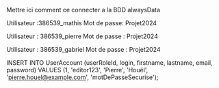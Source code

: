 Mettre ici comment ce connecter a la BDD alwaysData

Utilisateur :386539_mathis
Mot de passe: Projet2024

Utilisateur : 386539_pierre
Mot de passe : Projet2024

Utilisateur : 386539_gabriel
Mot de passe : Projet2024

INSERT INTO UserAccount (userRoleId, login, firstname, lastname, email, password)
VALUES (1, 'editor123', 'Pierre', 'Houël', 'pierre.houel@example.com', 'motDePasseSecurise');
